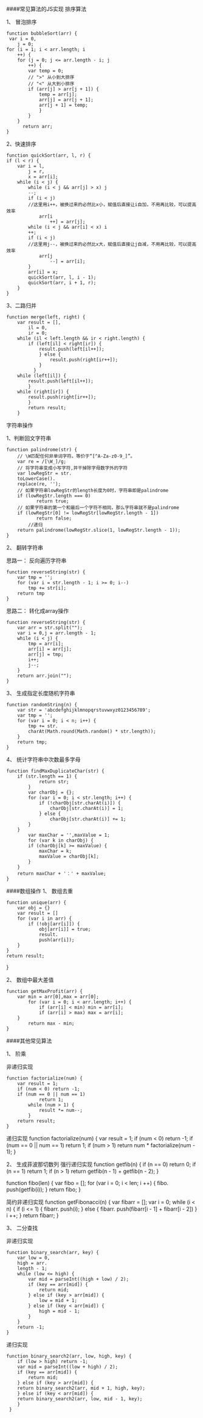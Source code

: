 ####常见算法的JS实现
 排序算法

1、 冒泡排序

    function bubbleSort(arr) {
     var i = 0,
        j = 0;
    for (i = 1; i < arr.length; i
        ++) {
        for (j = 0; j <= arr.length - i; j
            ++) {
            var temp = 0;
            // ">" 从小到大排序
            // "<" 从大到小排序
            if (arr[j] > arr[j + 1]) {
                temp = arr[j];
                arr[j] = arr[j + 1];
                arr[j + 1] = temp;
                }
            }
        }
          return arr;
    }


2、快速排序

    function quickSort(arr, l, r) {
    if (l < r) {
        var i = l,
            j = r,
            x = arr[i];
        while (i < j) {
            while (i < j && arr[j] > x) j
            --;
            if (i < j)
            //这里用i++，被换过来的必然比x小，赋值后直接让i自加，不用再比较，可以提高效率
                arr[i
                    ++] = arr[j];
            while (i < j && arr[i] < x) i
            ++;
            if (i < j)
            //这里用j--，被换过来的必然比x大，赋值后直接让j自减，不用再比较，可以提高效率
                arr[j
                    --] = arr[i];
            }
            arr[i] = x;
            quickSort(arr, l, i - 1);
            quickSort(arr, i + 1, r);
        }
    }

3、二路归并

    function merge(left, right) {
        var result = [],
            il = 0,
            ir = 0;
        while (il < left.length && ir < right.length) {
            if (left[il] < right[ir]) {
                result.push(left[il++]);
                } else {
                    result.push(right[ir++]);
                }
              }
        while (left[il]) {
            result.push(left[il++]);
            }
        while (right[ir]) {
            result.push(right[ir++]);
            }
            return result;
        }


字符串操作

1、判断回文字符串

    function palindrome(str) {
        // \W匹配任何非单词字符。等价于“[^A-Za-z0-9_]”。
        var re = /[\W_]/g;
        // 将字符串变成小写字符,并干掉除字母数字外的字符
        var lowRegStr = str.
        toLowerCase().
        replace(re, '');
        // 如果字符串lowRegStr的length长度为0时，字符串即是palindrome
        if (lowRegStr.length === 0) 
               return true;
        // 如果字符串的第一个和最后一个字符不相同，那么字符串就不是palindrome
        if (lowRegStr[0] != lowRegStr[lowRegStr.length - 1]) 
               return false;
            //递归
        return palindrome(lowRegStr.slice(1, lowRegStr.length - 1));
    }

2、 翻转字符串

思路一： 反向遍历字符串

    function reverseString(str) {
        var tmp = '';
        for (var i = str.length - 1; i >= 0; i--) 
            tmp += str[i];
        return tmp
    }

思路二： 转化成array操作

    function reverseString(str) {
        var arr = str.split("");
        var i = 0,j = arr.length - 1;
        while (i < j) {
            tmp = arr[i];
            arr[i] = arr[j];
            arr[j] = tmp;
            i++;
            j--;
        }
        return arr.join("");
    }

3、 生成指定长度随机字符串

    function randomString(n) {
        var str = 'abcdefghijklmnopqrstuvwxyz0123456789';
        var tmp = '';
        for (var i = 0; i < n; i++) {
            tmp += str.
            charAt(Math.round(Math.random() * str.length));
        }
        return tmp;
    }

 4、 统计字符串中次数最多字母

    function findMaxDuplicateChar(str) {
        if (str.length == 1) {
                return str;
            }
            var charObj = {};
            for (var i = 0; i < str.length; i++) {
                if (!charObj[str.charAt(i)]) {
                    charObj[str.charAt(i)] = 1;
                } else {
                    charObj[str.charAt(i)] += 1;
            }
        }
            var maxChar = '',maxValue = 1;
            for (var k in charObj) {
            if (charObj[k] >= maxValue) {
                maxChar = k;
                maxValue = charObj[k];
            }
        }
        return maxChar + '：' + maxValue;
    }

####数组操作
1、 数组去重

    function unique(arr) {
        var obj = {}
        var result = []
        for (var i in arr) {
            if (!obj[arr[i]]) {
                obj[arr[i]] = true;
                result.
                push(arr[i]);
        }
    }
    return result;
}

2、 数组中最大差值

    function getMaxProfit(arr) {
        var min = arr[0],max = arr[0];
            for (var i = 0; i < arr.length; i++) {
                if (arr[i] < min) min = arr[i];
                if (arr[i] > max) max = arr[i];
        }
            return max - min;
    }

####其他常见算法

1、 阶乘

非递归实现

    function factorialize(num) {
        var result = 1;
        if (num < 0) return -1;
        if (num == 0 || num == 1) 
                return 1;
            while (num > 1) {
                result *= num--;
            }
        return result;
    }

递归实现
    function factorialize(num) {
    var result = 1;
    if (num < 0) return -1;
    if (num == 0 || num == 1) return
    1;
    if (num > 1) return
    num * factorialize(num - 1);
}

2、 生成菲波那切数列
强行递归实现
function getfib(n) {
    if (n == 0) return
    0;
    if (n == 1) return
    1;
    if (n > 1) return
    getfib(n - 1) + getfib(n - 2);
}

function fibo(len) {
    var fibo = [];
    for (var i = 0; i < len; i
        ++) {
        fibo.
        push(getfib(i));
    }
    return
    fibo;
}

简约非递归实现
    function getFibonacci(n) {
    var fibarr = [];
    var i = 0;
    while (i < n) {
        if (i <= 1) {
            fibarr.
            push(i);
        } else {
            fibarr.
            push(fibarr[i - 1] + fibarr[i - 2])
        }
        i
        ++;
    }
    return fibarr;
}

3、 二分查找

非递归实现

    function binary_search(arr, key) {
        var low = 0,
        high = arr.
        length - 1;
        while (low <= high) {
            var mid = parseInt((high + low) / 2);
            if (key == arr[mid]) {
                return mid;
            } else if (key > arr[mid]) {
                low = mid + 1;
            } else if (key < arr[mid]) {
                high = mid - 1;
            }
        }
        return -1;
    }

递归实现

    function binary_search2(arr, low, high, key) {
        if (low > high) return -1;
        var mid = parseInt((low + high) / 2);
        if (key == arr[mid]) {
            return mid;
        } else if (key > arr[mid]) {
        return binary_search2(arr, mid + 1, high, key);
        } else if (key < arr[mid]) {
        return binary_search2(arr, low, mid - 1, key);
        }
     }